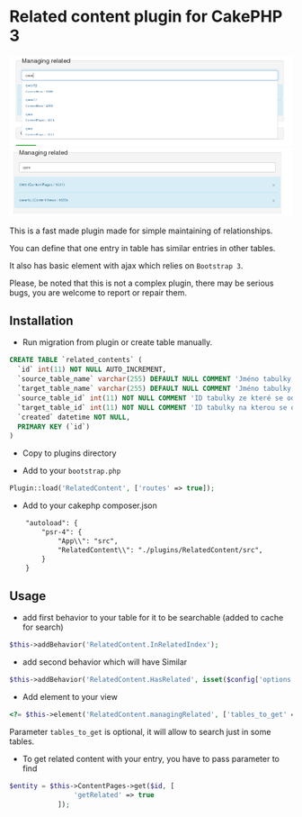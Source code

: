 # Related content plugin for CakePHP 3

![alt text](/related1.png "Logo Title Text 1")
![alt text](/related2.png "Logo Title Text 1")


This is a fast made plugin made for simple maintaining of relationships.

You can define that one entry in table has similar entries in other tables.

It also has basic element with ajax which relies on `Bootstrap 3`.

Please, be noted that this is not a complex plugin, there may be serious bugs, you are welcome to report or repair them.

## Installation

 - Run migration from plugin or create table manually.
```SQL
CREATE TABLE `related_contents` (
  `id` int(11) NOT NULL AUTO_INCREMENT,
  `source_table_name` varchar(255) DEFAULT NULL COMMENT 'Jméno tabulky ze které se odkazuje',
  `target_table_name` varchar(255) DEFAULT NULL COMMENT 'Jméno tabulky na kterou se odkazuje',
  `source_table_id` int(11) NOT NULL COMMENT 'ID tabulky ze které se odkazuje',
  `target_table_id` int(11) NOT NULL COMMENT 'ID tabulky na kterou se odkazuje',
  `created` datetime NOT NULL,
  PRIMARY KEY (`id`)
)
```

 - Copy to plugins directory

 - Add to your `bootstrap.php`
```PHP
Plugin::load('RelatedContent', ['routes' => true]);
```
 - Add to your cakephp composer.json
```Composer
    "autoload": {
        "psr-4": {
            "App\\": "src",
            "RelatedContent\\": "./plugins/RelatedContent/src",
        }
    }
```

## Usage
 - add first behavior to your table for it to be searchable (added to cache for search)
```PHP
$this->addBehavior('RelatedContent.InRelatedIndex');
```
 - add second behavior which will have Similar
```PHP
$this->addBehavior('RelatedContent.HasRelated', isset($config['options']) ? $config['options'] : []);
```

 - Add element to your view
```PHP
<?= $this->element('RelatedContent.managingRelated', ['tables_to_get' => ['ContentNews', 'ContentPages']]) ?>
```
Parameter `tables_to_get` is optional, it will allow to search just in some tables.

 - To get related content with your entry, you have to pass parameter to find
```PHP
$entity = $this->ContentPages->get($id, [
				'getRelated' => true
			]);
```


